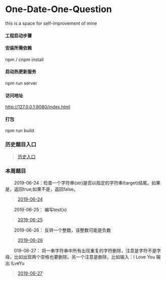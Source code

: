 # One-Date-One-Question
this is a space for self-improvement of mine

#### 工程启动步骤

#### 安装所需依赖
npm / cnpm install 

#### 启动热更新服务
npm run server  

#### 访问地址
http://127.0.0.1:8080/index.html


#### 打包
npm run build

### 历史题目入口

> [历史入口](https://github.com/dorseysen/One-Date-One-Question/blob/master/src/history.md)  

### 本周题目

&emsp;&emsp;2019-06-24：检查一个字符串(str)是否以指定的字符串(target)结尾。如果是，返回true;如果不是，返回false。 

> [2019-06-24](https://github.com/dorseysen/One-Date-One-Question/issues/48)  

&emsp;&emsp;2019-06-25： 编写test(x)  

> [2019-06-25](https://github.com/dorseysen/One-Date-One-Question/issues/49)  

&emsp;&emsp;2019-06-26： 反转一个整数，该整数可能是负数  

> [2019-06-26](https://github.com/dorseysen/One-Date-One-Question/issues/50)  

&emsp;&emsp;019-06-27： 将一串字符串中所有出现重复的字符删除，注意是字符不是字母，比如出现两个空格也要删除。另一个注意是删除，比如输入：I Love You 输出 ILveYu

> [2019-06-27](https://github.com/dorseysen/One-Date-One-Question/issues/51)  


